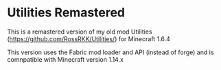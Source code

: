 # Utilities Remastered

This is a remastered version of my old mod Utilities (https://github.com/RossRKK/Utilities/) for Minecraft 1.6.4

This version uses the Fabric mod loader and API (instead of forge) and is comnpatible with Minecraft version 1.14.x
